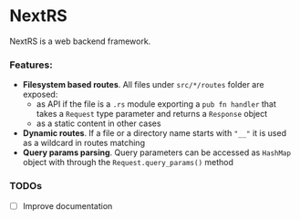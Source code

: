 # NextRS
NextRS is a web backend framework.

### Features:
- **Filesystem based routes**. All files under `src/*/routes` folder are exposed:
    - as API if the file is a `.rs` module exporting a `pub fn handler` that takes a `Request` type parameter and returns a `Response` object
    - as a static content in other cases
- **Dynamic routes**. If a file or a directory name starts with `"__"` it is used as a wildcard in routes matching
- **Query params parsing**. Query parameters can be accessed as `HashMap` object with through the `Request.query_params()` method

### TODOs
- [ ] Improve documentation
